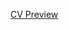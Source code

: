[CV Preview](https://www.figma.com/proto/YLKJqBciWJEbqcNNleSC4V/CV-Design?page-id=0%3A1&node-id=0%3A4&viewport=451%2C48%2C1&scaling=min-zoom)
